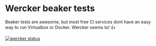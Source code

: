 # Wercker beaker tests

Beaker tests are awesome, but most free CI services dont have an easy way to run Virtualbox or Docker. Wercker seems to! :+1:

[![wercker status](https://app.wercker.com/status/e8cc8572728c08fbb4f4a79362585d83/s/master "wercker status")](https://app.wercker.com/project/bykey/e8cc8572728c08fbb4f4a79362585d83)
